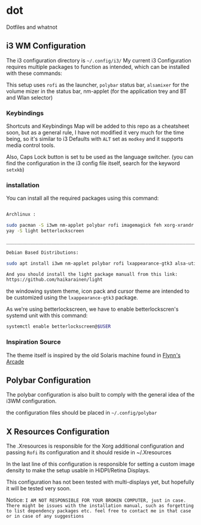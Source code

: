 # dot

Dotfiles and whatnot

## i3 WM Configuration

The i3 configuration directory is `~/.config/i3/`
My current i3 Configuration requires multiple packages to function as intended, which can be installed with these commands:

This setup uses `rofi` as the launcher, `polybar` status bar, `alsamixer` for the volume mizer in the status bar, nm-applet (for the application trey and BT and Wlan selector)

### Keybindings

Shortcuts and Keybindings Map will be added to this repo as a cheatsheet soon, but as a general rule, I have not modified it very much for the time being, so it's similar to i3 Defaults with `ALT` set as `modkey`
and it supports media control tools.

Also, Caps Lock button is set tu be used as the language switcher. (you can find the configuration in the i3 config file itself, search for the keyword `setxkb`)

### installation

You can install all the required packages using this command:

```bash

Archlinux :

sudo pacman -S i3wm nm-applet polybar rofi imagemagick feh xorg-xrandr xorg-xdpyinfo alsa-utils lxappearance-gtk3 network-tools; \
yay -S light betterlockscreen

_______________________________________________________________________

Debian Based Distributions:

sudo apt install i3wm nm-applet polybar rofi lxappearance-gtk3 alsa-utils network-tools

And you should install the light package manuall from this link:
https://github.com/haikarainen/light
```

the windowing system theme, icon pack and cursor theme are intended to be customized using the `lxappearance-gtk3` package.

As we're using betterlockscreen, we have to enable betterlockscren's systemd unit with this command: 

```bash
systemctl enable betterlockscreen@$USER
```

### Inspiration Source

The theme itself is inspired by the old Solaris machine found in [Flynn's Arcade](https://tron.fandom.com/wiki/Flynn%27s_Arcade)

## Polybar Configuration

The polybar configuration is also built to comply with the general idea of the i3WM configuration.

the configuration files should be placed in `~/.config/polybar`

## X Resources Configuration

The .Xresources is responsible for the Xorg additional configuration and passing `Rofi` its configuration and it should reside in ~/.Xresources

In the last line of this configuration is responsible for setting a custom image density to make the setup usable in HiDPI/Retina Displays.

This configuration has not been tested with multi-displays yet, but hopefully it will be tested very soon.

Notice: `I AM NOT RESPONSIBLE FOR YOUR BROKEN COMPUTER, just in case.` `There might be issues with the installation manual, such as forgetting to list dependency packages etc. feel free to contact me in that case or in case of any suggestions`
